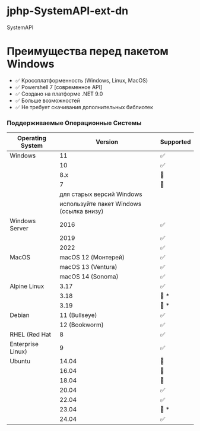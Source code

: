 # jphp-SystemAPI-ext-dn
SystemAPI

# Преимущества перед пакетом Windows
- ✅ Кроссплатформенность (Windows, Linux, MacOS) 
- ✅ Powershell 7 [современное API]
- ✅ Создано на платформе .NET 9.0
- ✅ Больше возможностей
- ✅ Не требует скачивания дополнительных библиотек


### Поддерживаемые Операционные Системы

| Operating System | Version | Supported          |
| ---------------- | ------- | ------------------ |
| Windows          | 11      | :white_check_mark: |
|                  | 10      | :white_check_mark: |
|                  | 8.x     | :red_circle:       |
|                  | 7       | :red_circle:       |
|                  | для старых версий Windows |          |
|                  | используйте пакет Windows (ссылка внизу) |
| Windows Server   | 2016    | :white_check_mark: |
|                  | 2019    | :white_check_mark: |
|                  | 2022    | :white_check_mark: |
| MacOS            | macOS 12 (Монтерей) | :white_check_mark: |
|                  | macOS 13 (Ventura)  | :white_check_mark: |
|                  | macOS 14 (Sonoma)   | :white_check_mark: |
| Alpine Linux     | 3.17    | :white_check_mark: |
|                  | 3.18    | :red_circle: \*    |
|                  | 3.19    | :red_circle: \*    |
| Debian           | 11 (Bullseye)    | :white_check_mark: |
|                  | 12 (Bookworm)    | :white_check_mark: |
| RHEL (Red Hat    | 8       | :white_check_mark: |
| Enterprise Linux) | 9      | :white_check_mark: |
| Ubuntu           | 14.04   | :red_circle:       |
|                  | 16.04   | :red_circle:       |
|                  | 18.04   | :red_circle:       |
|                  | 20.04   | :white_check_mark: |
|                  | 22.04   | :white_check_mark: |
|                  | 23.04   | :red_circle: \*    |
|                  | 24.04   | :white_check_mark: |
